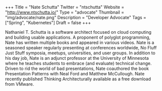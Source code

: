 +++
Title = "Nate Schutta"
Twitter = "ntschutta"
Website = "http://www.ntschutta.io/"
Type = "advocate"
Thumbnail = "img/advocate/nate.png"
Description = "Developer Advocate"
Tags = ["Spring", "Kubernetes"]
Draft = false
+++

Nathaniel T. Schutta is a software architect focused on cloud computing and building usable applications. A proponent of polyglot programming, Nate has written multiple books and appeared in various videos. Nate is a seasoned speaker regularly presenting at conferences worldwide, No Fluff Just Stuff symposia, meetups, universities, and user groups. In addition to his day job, Nate is an adjunct professor at the University of Minnesota where he teaches students to embrace (and evaluate) technical change. Driven to rid the world of bad presentations, Nate coauthored the book Presentation Patterns with Neal Ford and Matthew McCullough. Nate recently published Thinking Architecturally available as a free download from VMware.
